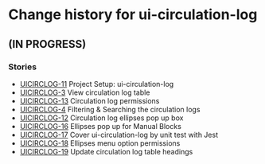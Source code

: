 # Change history for ui-circulation-log

## (IN PROGRESS)

### Stories
* [UICIRCLOG-11](https://issues.folio.org/browse/UICIRCLOG-11) Project Setup: ui-circulation-log
* [UICIRCLOG-3](https://issues.folio.org/browse/UICIRCLOG-3) View circulation log table
* [UICIRCLOG-13](https://issues.folio.org/browse/UICIRCLOG-13) Circulation log permissions
* [UICIRCLOG-4](https://issues.folio.org/browse/UICIRCLOG-4) Filtering & Searching the circulation logs
* [UICIRCLOG-12](https://issues.folio.org/browse/UICIRCLOG-12) Circulation log ellipses pop up box
* [UICIRCLOG-16](https://issues.folio.org/browse/UICIRCLOG-16) Ellipses pop up for Manual Blocks
* [UICIRCLOG-17](https://issues.folio.org/browse/UICIRCLOG-17) Cover ui-circulation-log by unit test with Jest
* [UICIRCLOG-18](https://issues.folio.org/browse/UICIRCLOG-18) Ellipses menu option permissions
* [UICIRCLOG-19](https://issues.folio.org/browse/UICIRCLOG-19) Update circulation log table headings
